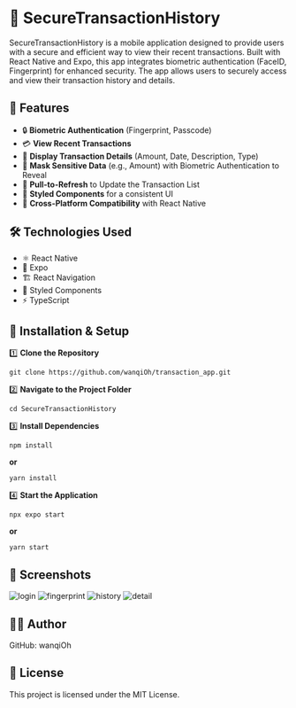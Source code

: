 # 📝 SecureTransactionHistory

SecureTransactionHistory is a mobile application designed to provide users with a secure and efficient way to view their recent transactions. Built with React Native and Expo, this app integrates biometric authentication (FaceID, Fingerprint) for enhanced security. The app allows users to securely access and view their transaction history and details.

## 📌 Features

- 🔒 **Biometric Authentication** (Fingerprint, Passcode)
- 💳 **View Recent Transactions**
- 📅 **Display Transaction Details** (Amount, Date, Description, Type)
- 🔑 **Mask Sensitive Data** (e.g., Amount) with Biometric Authentication to Reveal  
- 🔄 **Pull-to-Refresh** to Update the Transaction List
- 🎨 **Styled Components** for a consistent UI
- 📱 **Cross-Platform Compatibility** with React Native 

## 🛠️ Technologies Used

- ⚛️ React Native
- 📱 Expo
- 🏗️ React Navigation
- 🎨 Styled Components
- ⚡ TypeScript

## 🚀 Installation & Setup

1️⃣ **Clone the Repository**

`git clone https://github.com/wanqiOh/transaction_app.git`

2️⃣ **Navigate to the Project Folder**

`cd SecureTransactionHistory`

3️⃣ **Install Dependencies**

`npm install`

**or**

`yarn install`

4️⃣ **Start the Application**

`npx expo start`

**or**

`yarn start`

## 📸 Screenshots
![login](https://firebasestorage.googleapis.com/v0/b/rentalapp-fa5bd.appspot.com/o/images%2FWhatsApp%20Image%202025-04-09%20at%209.41.21%20PM%20(1).jpeg?alt=media&token=380af50c-8519-4cd6-a5a9-57bcad748ac7)
![fingerprint](https://firebasestorage.googleapis.com/v0/b/rentalapp-fa5bd.appspot.com/o/images%2FWhatsApp%20Image%202025-04-09%20at%209.41.21%20PM.jpeg?alt=media&token=9f56601f-d995-4647-a72d-019af7eb388a)
![history](https://firebasestorage.googleapis.com/v0/b/rentalapp-fa5bd.appspot.com/o/images%2FWhatsApp%20Image%202025-04-09%20at%209.41.20%20PM.jpeg?alt=media&token=db8c41a2-89aa-4743-9bf0-6185873a64f1)
![detail](https://firebasestorage.googleapis.com/v0/b/rentalapp-fa5bd.appspot.com/o/images%2FWhatsApp%20Image%202025-04-09%20at%209.41.19%20PM.jpeg?alt=media&token=39a8aaa0-38ab-4fdd-aaea-3f05444740e1)

## 👨‍💻 Author
GitHub: wanqiOh

## 📜 License
This project is licensed under the MIT License.
